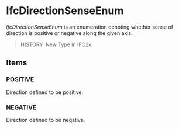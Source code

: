 # IfcDirectionSenseEnum

_IfcDirectionSenseEnum_ is an enumeration denoting whether sense of direction is positive or negative along the given axis.

> HISTORY&nbsp; New Type in IFC2x.

## Items

### POSITIVE
Direction defined to be positive.

### NEGATIVE
Direction defined to be negative.
